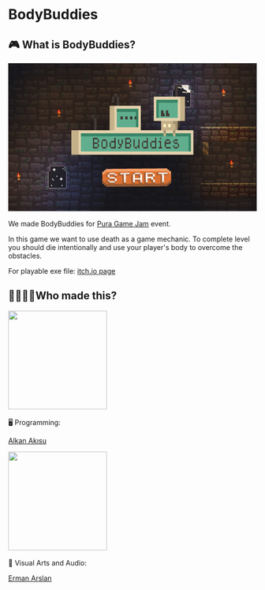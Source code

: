 # BodyBuddies

## 🎮 What is BodyBuddies?
<img src="images/title_screen.png" width="540" height="300"/>
<p>We made BodyBuddies for <a href="https://www.ieeehacettepe.org/puragamejam?ref=hackathonturkiye.com">Pura Game Jam</a> event. </p> 
<p>In this game we want to use death as a game mechanic. To complete level you should die intentionally and use your player's body to overcome the obstacles.</p>
<p>For playable exe file: <a href="https://alkanakisu.itch.io/bodybuddies">itch.io page</a></p> 

## 👨‍💻👨‍🎨Who made this?
<!-- Alkan -->
<a href="https://github.com/AlkanAkisu" >
<img src="https://avatars2.githubusercontent.com/u/31224121?s=460&u=e459b39f58b58b0c8ba1d10487724c5f9589f118&v=4" width="200" height="200"/>
<a>
<p>🖥 Programming: </p>
<a href="https://github.com/AlkanAkisu"><p>Alkan Akısu </p><a>

<!-- Erman -->
<a href="https://github.com/JellyCube3D">
<img src="https://instagram.fbtz1-5.fna.fbcdn.net/v/t51.2885-19/s320x320/122999599_846699136100516_8263552352318794373_n.jpg?_nc_ht=instagram.fbtz1-5.fna.fbcdn.net&amp;_nc_ohc=Civ6F50pqOIAX9boopk&amp;tp=1&amp;oh=170e1ebec8a9f3396a65e7c7ef0174a4&amp;oe=60117CFD"width="200" height="200"/>
<a>
<p>🎨 Visual Arts and Audio: </p>
<a href="https://github.com/JellyCube3D"><p>Erman Arslan </p><a>
